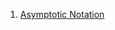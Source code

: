 1. [Asymptotic Notation](https://github.com/iemAnshuman/Data_Structures/blob/829cd9695880fad3a1e5da8306d2ae791477f9b5/mit_6.006/README.md)